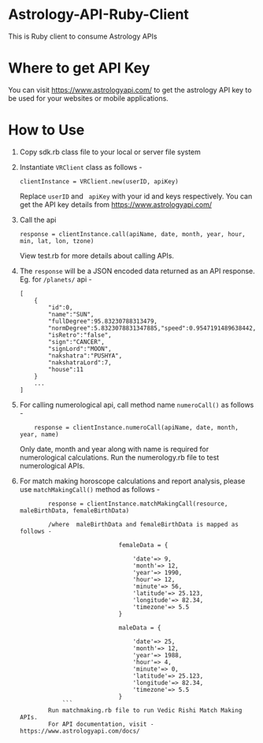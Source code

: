 Astrology-API-Ruby-Client
================================

This is Ruby client to consume Astrology APIs

Where to get API Key
====================

You can visit https://www.astrologyapi.com/ to get the astrology API key to be used for your websites or
mobile applications.

How to Use
==========

1. Copy sdk.rb class file to your local or server file system
2. Instantiate ```VRClient``` class as follows -
    ```
    clientInstance = VRClient.new(userID, apiKey)
    ```
    Replace ``` userID ``` and ``` apiKey``` with your id and keys respectively.
    You can get the API key details from https://www.astrologyapi.com/

3. Call the api
    ```
    response = clientInstance.call(apiName, date, month, year, hour, min, lat, lon, tzone)

    ```
    View test.rb for more details about calling APIs.
    
4. The ``` response ``` will be a JSON encoded data returned as an API response. Eg. for ``` /planets/ ``` api - 
    ```
    [
        {
            "id":0,
            "name":"SUN",
            "fullDegree":95.83230788313479,
            "normDegree":5.8323078831347885,"speed":0.9547191489638442,
            "isRetro":"false",
            "sign":"CANCER",
            "signLord":"MOON",
            "nakshatra":"PUSHYA",
            "nakshatraLord":7,
            "house":11
        }
        ...
    ]
    ```
5. For calling numerological api, call method name ``` numeroCall() ``` as follows -

    ```
        response = clientInstance.numeroCall(apiName, date, month, year, name)

    ```
    Only date, month and year along with name is required for numerological calculations.
    Run the numerology.rb file to test numerological APIs.

6. For match making horoscope calculations and report analysis, please use ```matchMakingCall()``` method as follows -

    ```
            response = clientInstance.matchMakingCall(resource, maleBirthData, femaleBirthData)
			
			/where  maleBirthData and femaleBirthData is mapped as follows -

			                    femaleData = {

			                        'date'=> 9,
			                        'month'=> 12,
			                        'year'=> 1990,
			                        'hour'=> 12,
			                        'minute'=> 56,
			                        'latitude'=> 25.123,
			                        'longitude'=> 82.34,
			                        'timezone'=> 5.5
			                    }

			                    maleData = {

			                        'date'=> 25,
			                        'month'=> 12,
			                        'year'=> 1988,
			                        'hour'=> 4,
			                        'minute'=> 0,
			                        'latitude'=> 25.123,
			                        'longitude'=> 82.34,
			                        'timezone'=> 5.5
			                    }
			    ```
			Run matchmaking.rb file to run Vedic Rishi Match Making APIs.
			For API documentation, visit - https://www.astrologyapi.com/docs/
			

